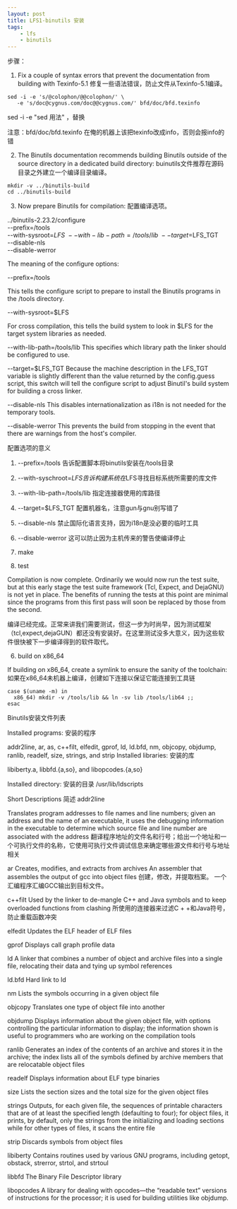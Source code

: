 ```yaml
---
layout: post
title: LFS1-binutils 安装
tags:
    - lfs
    - binutils
---
```


步骤：

1. Fix a couple of syntax errors that prevent the documentation from building with Texinfo-5.1
修复一些语法错误，防止文件从Texinfo-5.1编译。

>
	sed -i -e 's/@colophon/@@colophon/' \
       -e 's/doc@cygnus.com/doc@@cygnus.com/' bfd/doc/bfd.texinfo
sed -i -e "sed 用法" ，替换

注意：bfd/doc/bfd.texinfo 在俺的机器上该把texinfo改成info，否则会报info的错

2. The Binutils documentation recommends building Binutils outside of the source directory in a dedicated build directory:
buinutils文件推荐在源码目录之外建立一个编译目录编译。 

>
	mkdir -v ../binutils-build
	cd ../binutils-build

3. Now prepare Binutils for compilation:
 配置编译选项。

>
../binutils-2.23.2/configure   \
    --prefix=/tools            \
    --with-sysroot=$LFS        \
    --with-lib-path=/tools/lib \
    --target=$LFS_TGT          \
    --disable-nls              \
    --disable-werror


The meaning of the configure options:

--prefix=/tools

This tells the configure script to prepare to install the Binutils programs in the /tools directory.

--with-sysroot=$LFS

For cross compilation, this tells the build system to look in $LFS for the target system libraries as needed.


--with-lib-path=/tools/lib
This specifies which library path the linker should be configured to use.

--target=$LFS_TGT
Because the machine description in the LFS_TGT variable is slightly different than the value returned by the config.guess script, this switch will tell the configure script to adjust Binutil's build system for building a cross linker.

--disable-nls
This disables internationalization as i18n is not needed for the temporary tools.


--disable-werror
This prevents the build from stopping in the event that there are warnings from the host's compiler.

配置选项的意义

1. --prefix=/tools 告诉配置脚本将binutils安装在/tools目录

2. --with-syschroot=$LFS 告诉构建系统在$LFS寻找目标系统所需要的库文件

3. --with-lib-path=/tools/lib 指定连接器使用的库路径

4. --target=$LFS_TGT 配置机器名，注意gun与gnu别写错了

5. --disable-nls 禁止国际化语言支持，因为i18n是没必要的临时工具

6. --disable-werror 这可以防止因为主机传来的警告使编译停止

4. make 

5. test

Compilation is now complete. Ordinarily we would now run the test suite, but at this early stage the test suite framework (Tcl, Expect, and DejaGNU) is not yet in place. The benefits of running the tests at this point are minimal since the programs from this first pass will soon be replaced by those from the second.

编译已经完成。正常来讲我们需要测试，但这一步为时尚早，因为测试框架（tcl,expect,dejaGUN）都还没有安装好。在这里测试没多大意义，因为这些软件很快被下一步编译得到的软件取代。

6. build on x86_64

If building on x86_64, create a symlink to ensure the sanity of the toolchain:
如果在x86_64未机器上编译，创建如下连接以保证它能连接到工具链
>
	case $(uname -m) in
	  x86_64) mkdir -v /tools/lib && ln -sv lib /tools/lib64 ;;
	esac


Binutils安装文件列表

Installed programs:
安装的程序

addr2line, ar, as, c++filt, elfedit, gprof, ld, ld.bfd, nm, objcopy, objdump, ranlib, readelf, size, strings, and strip
Installed libraries:
安装的库

libiberty.a, libbfd.{a,so}, and libopcodes.{a,so}

Installed directory:
安装的目录
/usr/lib/ldscripts

Short Descriptions
简述
addr2line

Translates program addresses to file names and line numbers; given an address and the name of an executable, it uses the debugging information in the executable to determine which source file and line number are associated with the address
翻译程序地址的文件名和行号；给出一个地址和一个可执行文件的名称，它使用可执行文件调试信息来确定哪些源文件和行号与地址相关

ar
Creates, modifies, and extracts from archives
An assembler that assembles the output of gcc into object files
创建，修改，并提取档案。
一个汇编程序汇编GCC输出到目标文件。

c++filt
Used by the linker to de-mangle C++ and Java symbols and to keep overloaded functions from clashing
所使用的连接器来过滤C + +和Java符号，防止重载函数冲突


elfedit
Updates the ELF header of ELF files

gprof
Displays call graph profile data

ld
A linker that combines a number of object and archive files into a single file, relocating their data and tying up symbol references

ld.bfd
Hard link to ld

nm
Lists the symbols occurring in a given object file

objcopy
Translates one type of object file into another

objdump
Displays information about the given object file, with options controlling the particular information to display; the information shown is useful to programmers who are working on the compilation tools

ranlib
Generates an index of the contents of an archive and stores it in the archive; the index lists all of the symbols defined by archive members that are relocatable object files

readelf
Displays information about ELF type binaries

size
Lists the section sizes and the total size for the given object files

strings
Outputs, for each given file, the sequences of printable characters that are of at least the specified length (defaulting to four); for object files, it prints, by default, only the strings from the initializing and loading sections while for other types of files, it scans the entire file

strip
Discards symbols from object files

libiberty
Contains routines used by various GNU programs, including getopt, obstack, strerror, strtol, and strtoul

libbfd
The Binary File Descriptor library

libopcodes
A library for dealing with opcodes—the “readable text” versions of instructions for the processor; it is used for building utilities like objdump.
